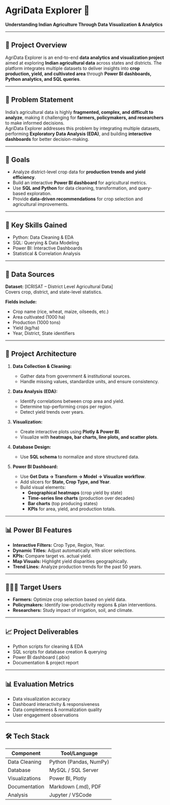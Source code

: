 # AgriData Explorer 🌾  
**Understanding Indian Agriculture Through Data Visualization & Analytics**

---

## 📘 Project Overview
AgriData Explorer is an end-to-end **data analytics and visualization project** aimed at exploring **Indian agricultural data** across states and districts. The platform integrates multiple datasets to deliver insights into **crop production, yield, and cultivated area** through **Power BI dashboards, Python analytics, and SQL queries**.

---

## 🎯 Problem Statement
India’s agricultural data is highly **fragmented, complex, and difficult to analyze**, making it challenging for **farmers, policymakers, and researchers** to make informed decisions.  
AgriData Explorer addresses this problem by integrating multiple datasets, performing **Exploratory Data Analysis (EDA)**, and building **interactive dashboards** for better decision-making.

---

## 🚜 Goals
- Analyze district-level crop data for **production trends and yield efficiency**.  
- Build an interactive **Power BI dashboard** for agricultural metrics.  
- Use **SQL and Python** for data cleaning, transformation, and query-based exploration.  
- Provide **data-driven recommendations** for crop selection and agricultural improvements.

---

## 🧠 Key Skills Gained
- Python: Data Cleaning & EDA  
- SQL: Querying & Data Modeling  
- Power BI: Interactive Dashboards  
- Statistical & Correlation Analysis  
 
---

## 📂 Data Sources
**Dataset:** [ICRISAT – District Level Agricultural Data]  
Covers crop, district, and state-level statistics.  

**Fields include:**
- Crop name (rice, wheat, maize, oilseeds, etc.)  
- Area cultivated (1000 ha)  
- Production (1000 tons)  
- Yield (kg/ha)  
- Year, District, State identifiers  

---

## 🧩 Project Architecture
1. **Data Collection & Cleaning:**  
   - Gather data from government & institutional sources.  
   - Handle missing values, standardize units, and ensure consistency.  

2. **Data Analysis (EDA):**  
   - Identify correlations between crop area and yield.  
   - Determine top-performing crops per region.  
   - Detect yield trends over years.  

3. **Visualization:**  
   - Create interactive plots using **Plotly & Power BI**.  
   - Visualize with **heatmaps, bar charts, line plots, and scatter plots**.  

4. **Database Design:**  
   - Use **SQL schema** to normalize and store structured data.  

5. **Power BI Dashboard:**  
   - Use **Get Data → Transform → Model → Visualize workflow**.  
   - Add slicers for **State, Crop Type, and Year**.  
   - Build visual elements:  
     - **Geographical heatmaps** (crop yield by state)  
     - **Time-series line charts** (production over decades)  
     - **Bar charts** (top producing states)  
     - **KPIs** for area, yield, and production totals.


---

## 📊 Power BI Features
- **Interactive Filters:** Crop Type, Region, Year.  
- **Dynamic Titles:** Adjust automatically with slicer selections.  
- **KPIs:** Compare target vs. actual yield.  
- **Map Visuals:** Highlight yield disparities geographically.  
- **Trend Lines:** Analyze production trends for the past 50 years.

---

## 🧑‍🤝‍🧑 Target Users
- **Farmers:** Optimize crop selection based on yield data.  
- **Policymakers:** Identify low-productivity regions & plan interventions.  
- **Researchers:** Study impact of irrigation, soil, and climate.  

---

## 📈 Project Deliverables
- Python scripts for cleaning & EDA  
- SQL scripts for database creation & querying  
- Power BI dashboard (.pbix)  
- Documentation & project report  

---

## 📊 Evaluation Metrics
- Data visualization accuracy  
- Dashboard interactivity & responsiveness  
- Data completeness & normalization quality  
- User engagement observations  

---

## 🛠️ Tech Stack
| Component | Tool/Language |
|------------|---------------|
| Data Cleaning | Python (Pandas, NumPy) |
| Database | MySQL / SQL Server |
| Visualizations | Power BI, Plotly |
| Documentation | Markdown (.md), PDF |
| Analysis | Jupyter / VSCode |



